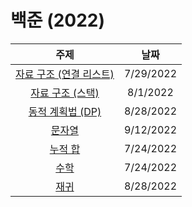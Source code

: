 # 백준 (2022)
|주제|날짜|
|:---:|:---:|
|[자료 구조 (연결 리스트)](./Data-Structure/Linked-List/README.md)|7/29/2022|
|[자료 구조 (스택)](./Data-Structure/Stack/README.md)|8/1/2022|
|[동적 계획법 (DP)](./DP/README.md)|8/28/2022|
|[문자열](./String/README.md)|9/12/2022|
|[누적 합](./Prefix-Sum/README.md)|7/24/2022|
|[수학](./Mathematics/README.md)|7/24/2022|
|[재귀](./Recursion/README.md)|8/28/2022|